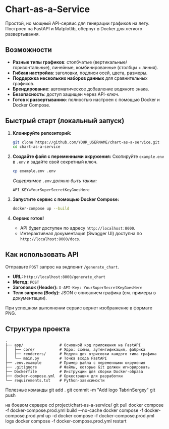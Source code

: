 # Chart-as-a-Service

Простой, но мощный API-сервис для генерации графиков на лету. Построен на FastAPI и Matplotlib, обернут в Docker для легкого развертывания.

## Возможности

-   **Разные типы графиков**: столбчатые (вертикальные/горизонтальные), линейные, комбинированные (столбцы + линия).
-   **Гибкая настройка**: заголовки, подписи осей, цвета, размеры.
-   **Поддержка нескольких наборов данных** для сравнительных графиков.
-   **Брендирование**: автоматическое добавление водяного знака.
-   **Безопасность**: доступ защищен через API-ключ.
-   **Готов к развертыванию**: полностью настроен с помощью Docker и Docker Compose.

## Быстрый старт (локальный запуск)

1.  **Клонируйте репозиторий:**
    ```bash
    git clone https://github.com/YOUR_USERNAME/chart-as-a-service.git
    cd chart-as-a-service
    ```

2.  **Создайте файл с переменными окружения:**
    Скопируйте `example.env` в `.env` и задайте свой секретный ключ.
    ```bash
    cp example.env .env
    ```
    *Содержимое `.env` должно быть таким:*
    ```
    API_KEY=YourSuperSecretKeyGoesHere
    ```

3.  **Запустите сервис с помощью Docker Compose:**
    ```bash
    docker-compose up --build
    ```

4.  **Сервис готов!**
    -   API будет доступен по адресу `http://localhost:8000`.
    -   Интерактивная документация (Swagger UI) доступна по `http://localhost:8000/docs`.

## Как использовать API

Отправьте `POST` запрос на эндпоинт `/generate_chart`.

-   **URL:** `http://localhost:8000/generate_chart`
-   **Метод:** `POST`
-   **Заголовок (Header):** `X-API-Key: YourSuperSecretKeyGoesHere`
-   **Тело запроса (Body):** JSON с описанием графика (см. примеры в документации).

При успешном выполнении сервис вернет изображение в формате PNG.

## Структура проекта

```
.
├── app/                # Основной код приложения на FastAPI
│   ├── core/           # Ядро: схемы, аутентификация, фабрика
│   ├── renderers/      # Модули для отрисовки каждого типа графика
│   └── main.py         # Точка входа FastAPI
├── .env.example        # Пример файла с переменными окружения
├── .gitignore          # Файлы, которые Git должен игнорировать
├── Dockerfile          # Инструкции для сборки Docker-образа
├── docker-compose.yml  # Оркестрация для разработки
└── requirements.txt    # Python-зависимости
```
Полезные команды
git add .
git commit -m "Add logo TabrinSergey"
git push

на боевом сервере
cd project/chart-as-a-service/
git pull
docker compose -f docker-compose.prod.yml build --no-cache
docker compose -f docker-compose.prod.yml up -d
docker compose -f docker-compose.prod.yml logs
docker compose -f docker-compose.prod.yml restart